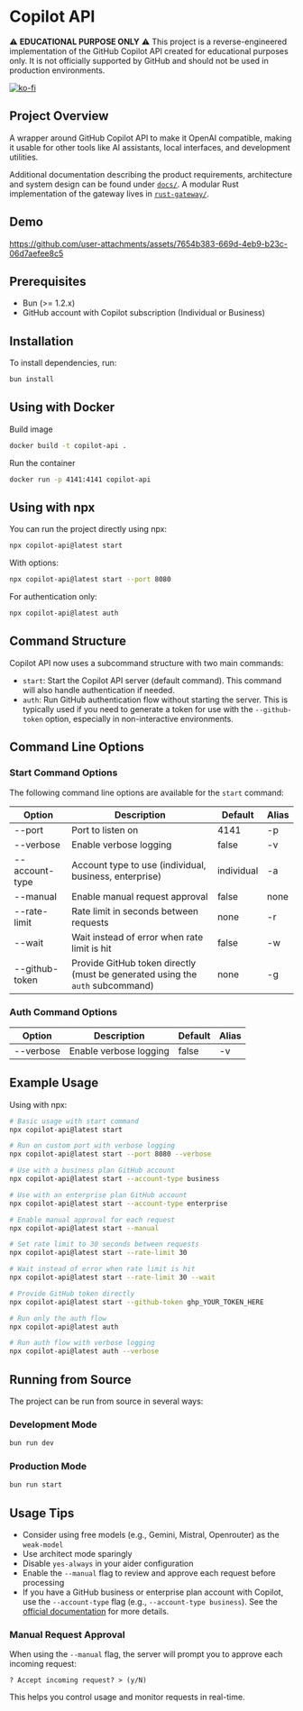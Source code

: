 # Copilot API

⚠️ **EDUCATIONAL PURPOSE ONLY** ⚠️
This project is a reverse-engineered implementation of the GitHub Copilot API created for educational purposes only. It is not officially supported by GitHub and should not be used in production environments.

[![ko-fi](https://ko-fi.com/img/githubbutton_sm.svg)](https://ko-fi.com/E1E519XS7W)

## Project Overview

A wrapper around GitHub Copilot API to make it OpenAI compatible, making it usable for other tools like AI assistants, local interfaces, and development utilities.

Additional documentation describing the product requirements, architecture and system design can be found under [`docs/`](docs/). A modular Rust implementation of the gateway lives in [`rust-gateway/`](rust-gateway/).

## Demo

https://github.com/user-attachments/assets/7654b383-669d-4eb9-b23c-06d7aefee8c5

## Prerequisites

- Bun (>= 1.2.x)
- GitHub account with Copilot subscription (Individual or Business)

## Installation

To install dependencies, run:

```sh
bun install
```

## Using with Docker

Build image

```sh
docker build -t copilot-api .
```

Run the container

```sh
docker run -p 4141:4141 copilot-api
```

## Using with npx

You can run the project directly using npx:

```sh
npx copilot-api@latest start
```

With options:

```sh
npx copilot-api@latest start --port 8080
```

For authentication only:

```sh
npx copilot-api@latest auth
```

## Command Structure

Copilot API now uses a subcommand structure with two main commands:

- `start`: Start the Copilot API server (default command). This command will also handle authentication if needed.
- `auth`: Run GitHub authentication flow without starting the server. This is typically used if you need to generate a token for use with the `--github-token` option, especially in non-interactive environments.

## Command Line Options

### Start Command Options

The following command line options are available for the `start` command:

| Option         | Description                                                                   | Default | Alias |
| -------------- | ----------------------------------------------------------------------------- | ------- | ----- |
| --port         | Port to listen on                                                             | 4141    | -p    |
| --verbose      | Enable verbose logging                                                        | false   | -v    |
| --account-type | Account type to use (individual, business, enterprise)                        | individual | -a    |
| --manual       | Enable manual request approval                                                | false   | none  |
| --rate-limit   | Rate limit in seconds between requests                                        | none    | -r    |
| --wait         | Wait instead of error when rate limit is hit                                  | false   | -w    |
| --github-token | Provide GitHub token directly (must be generated using the `auth` subcommand) | none    | -g    |

### Auth Command Options

| Option    | Description            | Default | Alias |
| --------- | ---------------------- | ------- | ----- |
| --verbose | Enable verbose logging | false   | -v    |

## Example Usage

Using with npx:

```sh
# Basic usage with start command
npx copilot-api@latest start

# Run on custom port with verbose logging
npx copilot-api@latest start --port 8080 --verbose

# Use with a business plan GitHub account
npx copilot-api@latest start --account-type business

# Use with an enterprise plan GitHub account
npx copilot-api@latest start --account-type enterprise

# Enable manual approval for each request
npx copilot-api@latest start --manual

# Set rate limit to 30 seconds between requests
npx copilot-api@latest start --rate-limit 30

# Wait instead of error when rate limit is hit
npx copilot-api@latest start --rate-limit 30 --wait

# Provide GitHub token directly
npx copilot-api@latest start --github-token ghp_YOUR_TOKEN_HERE

# Run only the auth flow
npx copilot-api@latest auth

# Run auth flow with verbose logging
npx copilot-api@latest auth --verbose
```

## Running from Source

The project can be run from source in several ways:

### Development Mode

```sh
bun run dev
```

### Production Mode

```sh
bun run start
```

## Usage Tips

- Consider using free models (e.g., Gemini, Mistral, Openrouter) as the `weak-model`
- Use architect mode sparingly
- Disable `yes-always` in your aider configuration
- Enable the `--manual` flag to review and approve each request before processing
- If you have a GitHub business or enterprise plan account with Copilot, use the `--account-type` flag (e.g., `--account-type business`). See the [official documentation](https://docs.github.com/en/enterprise-cloud@latest/copilot/managing-copilot/managing-github-copilot-in-your-organization/managing-access-to-github-copilot-in-your-organization/managing-github-copilot-access-to-your-organizations-network#configuring-copilot-subscription-based-network-routing-for-your-enterprise-or-organization) for more details.

### Manual Request Approval

When using the `--manual` flag, the server will prompt you to approve each incoming request:

```
? Accept incoming request? > (y/N)
```

This helps you control usage and monitor requests in real-time.
